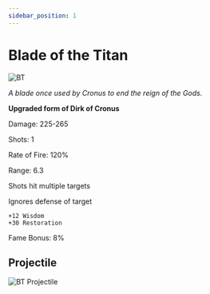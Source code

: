 ```yaml
---
sidebar_position: 1
---
```


# Blade of the Titan

![BT](https://vwiki.valorserver.com/api/item/picture/blade%20of%20the%20titan)

<i>A blade once used by Cronus to end the reign of the Gods.</i>

**Upgraded form of Dirk of Cronus**

Damage: 225-265

Shots: 1

Rate of Fire: 120%

Range: 6.3

Shots hit multiple targets

Ignores defense of target

    +12 Wisdom
    +30 Restoration
    
Fame Bonus: 8%

## Projectile

![BT Projectile](https://cdn.discordapp.com/attachments/953134990428868629/981721119541313636/bladeofthetitan.gif)
